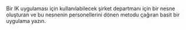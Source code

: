 Bir IK uygulaması için kullanılabilecek şirket departmanı için bir nesne oluşturan ve bu nesnenin
personellerini dönen metodu çağıran basit bir uygulama yazın.